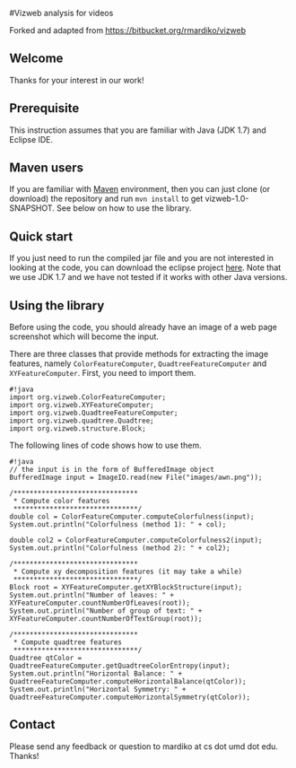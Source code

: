 #Vizweb analysis for videos

Forked and adapted from https://bitbucket.org/rmardiko/vizweb

## Welcome

Thanks for your interest in our work!

## Prerequisite

This instruction assumes that you are familiar with Java (JDK 1.7) and Eclipse IDE.

## Maven users

If you are familiar with [Maven](http://maven.apache.org/) environment, then you can just clone (or download) the repository and run ```mvn install``` to get vizweb-1.0-SNAPSHOT. See below on how to use the library.

## Quick start

If you just need to run the compiled jar file and you are not interested in looking at the code, you can download the eclipse project [here](https://bitbucket.org/rmardiko/vizweb/downloads/vizweb-test.zip). Note that we use JDK 1.7 and we have not tested if it works with other Java versions.

## Using the library

Before using the code, you should already have an image of a web page screenshot which will become the input. 

There are three classes that provide methods for extracting the image features, namely ```ColorFeatureComputer```, ```QuadtreeFeatureComputer``` and ```XYFeatureComputer```. First, you need to import them.

```
#!java
import org.vizweb.ColorFeatureComputer;
import org.vizweb.XYFeatureComputer;
import org.vizweb.QuadtreeFeatureComputer;
import org.vizweb.quadtree.Quadtree;
import org.vizweb.structure.Block;
```

The following lines of code shows how to use them.

```
#!java
// the input is in the form of BufferedImage object
BufferedImage input = ImageIO.read(new File("images/awn.png"));

/*******************************
 * Compute color features
 *******************************/
double col = ColorFeatureComputer.computeColorfulness(input);
System.out.println("Colorfulness (method 1): " + col);

double col2 = ColorFeatureComputer.computeColorfulness2(input);
System.out.println("Colorfulness (method 2): " + col2);

/*******************************
 * Compute xy decomposition features (it may take a while)
 *******************************/
Block root = XYFeatureComputer.getXYBlockStructure(input);
System.out.println("Number of leaves: " + XYFeatureComputer.countNumberOfLeaves(root));
System.out.println("Number of group of text: " + XYFeatureComputer.countNumberOfTextGroup(root));

/*******************************
 * Compute quadtree features
 *******************************/
Quadtree qtColor = QuadtreeFeatureComputer.getQuadtreeColorEntropy(input);
System.out.println("Horizontal Balance: " + QuadtreeFeatureComputer.computeHorizontalBalance(qtColor));
System.out.println("Horizontal Symmetry: " + QuadtreeFeatureComputer.computeHorizontalSymmetry(qtColor));
```

## Contact
Please send any feedback or question to mardiko at cs dot umd dot edu. Thanks!
